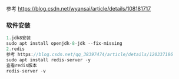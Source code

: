 参考  https://blog.csdn.net/wyansai/article/details/108181717



### 软件安装

```java
1.jdk8安装
sudo apt install openjdk-8-jdk --fix-missing
2.redis
参考 https://blog.csdn.net/qq_38397474/article/details/120337186
sudo apt install redis-server -y
查看redis版本
redis-server -v
  
```


